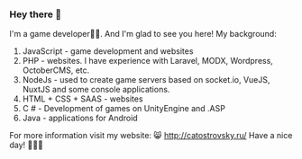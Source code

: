 ### Hey there 👋
I'm a game developer👨‍🔬. And I'm glad to see you here!
My background:
1. JavaScript - game development and websites
2. PHP - websites. I have experience with Laravel, MODX, Wordpress, OctoberCMS, etc.
3. NodeJs - used to create game servers based on socket.io, VueJS, NuxtJS and some console applications.
4. HTML + CSS + SAAS - websites
5. C # - Development of games on UnityEngine and .ASP
6. Java - applications for Android

For more information visit my website: 😸 http://catostrovsky.ru/
Have a nice day! 🙌🙌🙌
